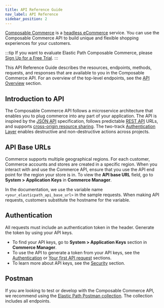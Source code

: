 ```yaml
---
title: API Reference Guide
nav_label: API Reference
sidebar_position: 2
---
```


[Composable Commerce](https://elasticpath.com) is a [headless eCommerce](https://elasticpath.com/headless-commerce) service. You can use the Composable Commerce API to build unique and flexible shopping experiences for your customers.

:::tip
If you want to evaluate Elastic Path Composable Commerce, please [Sign Up for a Free Trial](https://useast.cm.elasticpath.com/free-trial).
:::

This API Reference Guide describes the resources, endpoints, methods, requests, and responses that are available to you in the Composable Commerce API. For an overview of the top-level endpoints, see the [API Overview](/guides/Getting-Started/api-overviewrview) section.

## Introduction to API

The Composable Commerce API follows a microservice architecture that enables you to plug commerce into any part of your application. The API is inspired by the [JSON API](http://jsonapi.org/) specification, follows predictable [REST API](https://en.wikipedia.org/wiki/Representational_state_transfer) URLs, and supports [cross-origin resource sharing](https://en.wikipedia.org/wiki/Cross-origin_resource_sharing). The two-track [Authentication Layer](/docs/authentication/overview) enables destructive and non-destructive actions across projects.

## API Base URLs

Commerce supports multiple geographical regions. For each customer, Commerce accounts and stores are created in a specific region. When you interact with and use the Commerce API, ensure that you use the API end point for the region your store is in. To view the **API base URL** field, go to **System > Application Keys** in **Commerce Manager**.

In the documentation, we use the variable name `<your_elasticpath_api_base_url>` in the sample requests. When making API requests, customers substitute the hostname for the variable.

## Authentication

All requests must include an authentication token in the header. Generate the token by using your API keys.

- To find your API keys, go to **System > Application Keys** section in **Commerce Manager**.
- To use the API to generate a token from your API keys, see the [Authentication](/docs/authentication/overview) or [Your first API request](/guides/Getting-Started/api-overview/your-first-api-request#lesson-1-authenticate) sections.
- To learn more about API keys, see the [Security](/docs/authentication/security#api-authentication-credentials) section.

## Postman

If you are looking to test or develop with the Composable Commerce API, we recommend using the [Elastic Path Postman collection](/guides/Getting-Started/api-overview/test-with-postman-collection). The collection includes all endpoints.
